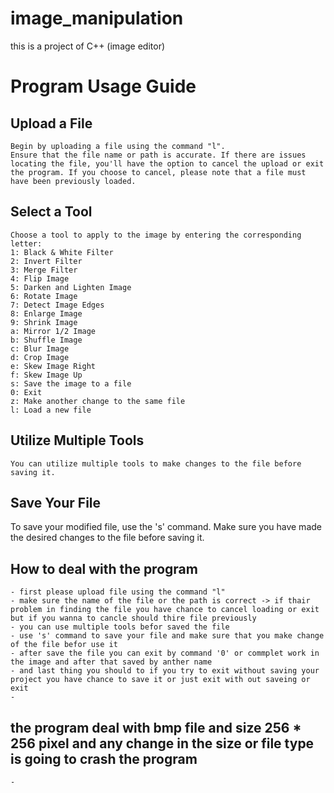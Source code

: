 # image_manipulation
this is a project of  C++ (image editor)

# Program Usage Guide

## Upload a File
    Begin by uploading a file using the command "l".
    Ensure that the file name or path is accurate. If there are issues locating the file, you'll have the option to cancel the upload or exit the program. If you choose to cancel, please note that a file must have been previously loaded.

## Select a Tool
    Choose a tool to apply to the image by entering the corresponding letter:
    1: Black & White Filter
    2: Invert Filter
    3: Merge Filter
    4: Flip Image
    5: Darken and Lighten Image
    6: Rotate Image
    7: Detect Image Edges
    8: Enlarge Image
    9: Shrink Image
    a: Mirror 1/2 Image
    b: Shuffle Image
    c: Blur Image
    d: Crop Image
    e: Skew Image Right
    f: Skew Image Up
    s: Save the image to a file
    0: Exit
    z: Make another change to the same file
    l: Load a new file

## Utilize Multiple Tools
    You can utilize multiple tools to make changes to the file before saving it.

## Save Your File
To save your modified file, use the 's' command.
Make sure you have made the desired changes to the file before saving it.

## How to deal with the program 
    - first please upload file using the command "l"
    - make sure the name of the file or the path is correct -> if thair problem in finding the file you have chance to cancel loading or exit but if you wanna to cancle should thire file previously  
    - you can use multiple tools befor saved the file
    - use 's' command to save your file and make sure that you make change of the file befor use it 
    - after save the file you can exit by command '0' or commplet work in the image and after that saved by anther name
    - and last thing you should to if you try to exit without saving your project you have chance to save it or just exit with out saveing or exit
    -
## the program deal with bmp file and size 256 * 256 pixel and any change in the size or file type is going to crash the program  
    -  
